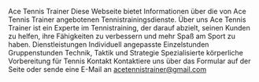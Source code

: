 Ace Tennis Trainer
Diese Webseite bietet Informationen über die von Ace Tennis Trainer angebotenen Tennistrainingsdienste.
Über uns
Ace Tennis Trainer ist ein Experte im Tennistraining, der darauf abzielt, seinen Kunden zu helfen, ihre Fähigkeiten zu verbessern und mehr Spaß am Sport zu haben.
Dienstleistungen
Individuell angepasste Einzelstunden
Gruppenstunden
Technik, Taktik und Strategie
Spezialisierte körperliche Vorbereitung für Tennis
Kontakt
Kontaktiere uns über das Formular auf der Seite oder sende eine E-Mail an acetennistrainer@gmail.com
